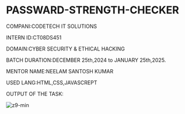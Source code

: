 # PASSWARD-STRENGTH-CHECKER

COMPANI:CODETECH IT SOLUTIONS

INTERN ID:CT08DS451

DOMAIN:CYBER SECURITY & ETHICAL HACKING

BATCH DURATION:DECEMBER 25th,2024 to JANUARY 25th,2025.

MENTOR NAME:NEELAM SANTOSH KUMAR

USED LANG:HTML,CSS,JAVASCREPT

OUTPUT OF THE TASK:

![z9-min](https://github.com/user-attachments/assets/f1831ae1-28ed-4e23-a428-03fb08656689)


